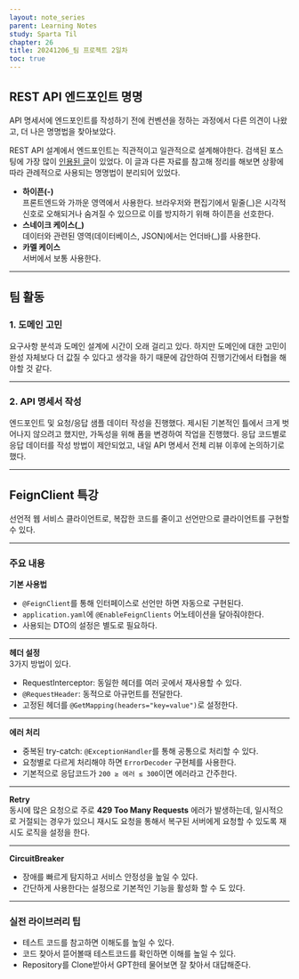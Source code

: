 ```yaml
---
layout: note_series
parent: Learning Notes
study: Sparta Til
chapter: 26
title: 20241206_팀 프로젝트 2일차
toc: true
---
```


## REST API 엔드포인트 명명
API 명세서에 엔드포인트를 작성하기 전에 컨벤션을 정하는 과정에서
다른 의견이 나왔고, 더 나은 명명법을 찾아보았다.

REST API 설계에서 엔드포인트는 직관적이고 일관적으로 설계해야한다.
검색된 포스팅에 가장 많이 [인용된 글](https://dzone.com/articles/7-rules-for-rest-api-uri-design-1)이 있었다.
이 글과 다른 자료를 참고해 정리를 해보면 상황에 따라 관례적으로 사용되는 명명법이 분리되어 있었다.

- **하이픈(-)**  
  프론트엔드와 가까운 영역에서 사용한다. 브라우저와 편집기에서 밑줄(_)은 시각적 신호로 오해되거나 숨겨질 수 있으므로 이를 방지하기 위해 하이픈을 선호한다.
- **스네이크 케이스(\_)**  
  데이터와 관련된 영역(데이터베이스, JSON)에서는 언더바(_)를 사용한다.
- **카멜 케이스**  
  서버에서 보통 사용한다.

---

## 팀 활동
### 1. 도메인 고민
요구사항 분석과 도메인 설계에 시간이 오래 걸리고 있다.
하지만 도메인에 대한 고민이 완성 자체보다 더 값질 수 있다고 생각을 하기 때문에 
감안하여 진행기간에서 타협을 해야할 것 같다.

---

### 2. API 명세서 작성
엔드포인트 및 요청/응답 샘플 데이터 작성을 진행했다.
제시된 기본적인 틀에서 크게 벗어나지 않으려고 했지만, 
가독성을 위해 폼을 변경하여 작업을 진행했다.
응답 코드별로 응답 데이터를 작성 방법이 제안되었고,
내일 API 명세서 전체 리뷰 이후에 논의하기로 했다.

---

## FeignClient 특강
선언적 웹 서비스 클라이언트로, 복잡한 코드를 줄이고 선언만으로 클라이언트를 구현할 수 있다.

---

### 주요 내용
**기본 사용법**  
- `@FeignClient`를 통해 인터페이스로 선언만 하면 자동으로 구현된다.
- `application.yaml`에 `@EnableFeignClients` 어노테이션을 달아줘야한다.
- 사용되는 DTO의 설정은 별도로 필요하다.

---

**헤더 설정**  
3가지 방법이 있다.
- RequestInterceptor: 동일한 헤더를 여러 곳에서 재사용할 수 있다.
- `@RequestHeader`: 동적으로 아규먼트를 전달한다.
- 고정된 헤더를 `@GetMapping(headers="key=value")`로 설정한다.

---

**에러 처리**  
- 중복된 try-catch: `@ExceptionHandler`를 통해 공통으로 처리할 수 있다.
- 요청별로 다르게 처리해야 하면 `ErrorDecoder` 구현체를 사용한다.
- 기본적으로 응답코드가 `200 ≥ 에러 ≤ 300`이면 에러라고 간주한다.

---

**Retry**  
동시에 많은 요청으로 주로 **429 Too Many Requests** 에러가 발생하는데,
일시적으로 거절되는 경우가 있으니 재시도 요청을 통해서 
복구된 서버에게 요청할 수 있도록 재시도 로직을 설정을 한다.

---

**CircuitBreaker**
- 장애를 빠르게 탐지하고 서비스 안정성을 높일 수 있다.
- 간단하게 사용한다는 설정으로 기본적인 기능을 활성화 할 수 도 있다.

---

### 실전 라이브러리 팁
- 테스트 코드를 참고하면 이해도를 높일 수 있다.
- 코드 찾아서 뜯어볼때 테스트코드를 확인하면 이해를 높일 수 있다.
- Repository를 Clone받아서 GPT한테 물어보면 잘 찾아서 대답해준다.